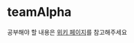 # teamAlpha

공부해야 할 내용은 [위키 페이지]([https://github.com/0101son/teamAlpha/wiki](https://github.com/0101son/teamAlpha/wiki/%EA%B3%B5%EB%B6%80-%EC%9A%B0%EC%84%A0%EC%88%9C%EC%9C%84)https://github.com/0101son/teamAlpha/wiki/%EA%B3%B5%EB%B6%80-%EC%9A%B0%EC%84%A0%EC%88%9C%EC%9C%84)를 참고해주세요





